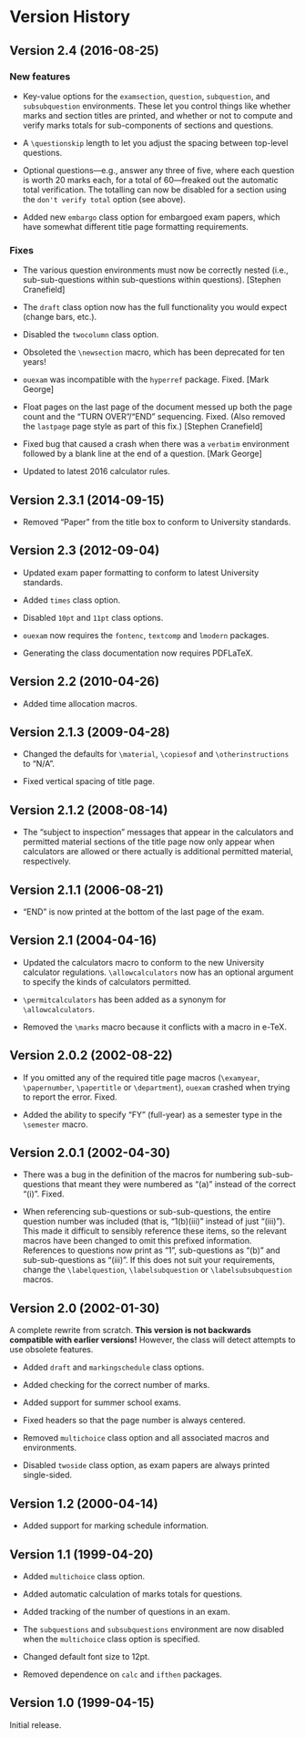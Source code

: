 Version History
===============

Version 2.4 (2016-08-25)
------------------------

### New features ###

* Key-value options for the `examsection`, `question`, `subquestion`, and
  `subsubquestion` environments. These let you control things like whether
  marks and section titles are printed, and whether or not to compute and
  verify marks totals for sub-components of sections and questions.

* A `\questionskip` length to let you adjust the spacing between top-level
  questions.

* Optional questions—e.g., answer any three of five, where each question is
  worth 20 marks each, for a total of 60—freaked out the automatic total
  verification. The totalling can now be disabled for a section using the
  `don't verify total` option (see above).

* Added new `embargo` class option for embargoed exam papers, which have
  somewhat different title page formatting requirements.

### Fixes ###

* The various question environments must now be correctly nested (i.e.,
  sub-sub-questions within sub-questions within questions). [Stephen Cranefield]

* The `draft` class option now has the full functionality you would expect
  (change bars, etc.).

* Disabled the `twocolumn` class option.

* Obsoleted the `\newsection` macro, which has been deprecated for ten years!

* `ouexam` was incompatible with the `hyperref` package. Fixed. [Mark George]

* Float pages on the last page of the document messed up both the page count
  and the “TURN OVER”/“END” sequencing. Fixed. (Also removed the `lastpage`
  page style as part of this fix.) [Stephen Cranefield]

* Fixed bug that caused a crash when there was a `verbatim` environment
  followed by a blank line at the end of a question. [Mark George]

* Updated to latest 2016 calculator rules.


Version 2.3.1 (2014-09-15)
--------------------------

* Removed “Paper” from the title box to conform to University standards.


Version 2.3 (2012-09-04)
------------------------

* Updated exam paper formatting to conform to latest University standards.

* Added `times` class option.

* Disabled `10pt` and `11pt` class options.

* `ouexam` now requires the `fontenc`, `textcomp` and `lmodern` packages.

* Generating the class documentation now requires PDFLaTeX.


Version 2.2 (2010-04-26)
------------------------

* Added time allocation macros.


Version 2.1.3 (2009-04-28)
--------------------------

* Changed the defaults for `\material`, `\copiesof` and `\otherinstructions` to
  “N/A”.

* Fixed vertical spacing of title page.


Version 2.1.2 (2008-08-14)
--------------------------

* The “subject to inspection” messages that appear in the calculators and
  permitted material sections of the title page now only appear when
  calculators are allowed or there actually is additional permitted
  material, respectively.


Version 2.1.1 (2006-08-21)
--------------------------

* “END” is now printed at the bottom of the last page of the exam.


Version 2.1 (2004-04-16)
------------------------

* Updated the calculators macro to conform to the new University calculator
  regulations. `\allowcalculators` now has an optional argument to specify
  the kinds of calculators permitted.

* `\permitcalculators` has been added as a synonym for `\allowcalculators`.

* Removed the `\marks` macro because it conflicts with a macro in e-TeX.


Version 2.0.2 (2002-08-22)
--------------------------

* If you omitted any of the required title page macros (`\examyear`,
  `\papernumber`, `\papertitle` or `\department`), `ouexam` crashed when trying
  to report the error. Fixed.

* Added the ability to specify “FY” (full-year) as a semester type in the
  `\semester` macro.


Version 2.0.1 (2002-04-30)
--------------------------

* There was a bug in the definition of the macros for numbering
  sub-sub-questions that meant they were numbered as “(a)” instead of the
  correct “(i)”. Fixed.

* When referencing sub-questions or sub-sub-questions, the entire question
  number was included (that is, “1(b)(iii)” instead of just “(iii)”). This
  made it difficult to sensibly reference these items, so the relevant
  macros have been changed to omit this prefixed information. References to
  questions now print as “1”, sub-questions as “(b)” and sub-sub-questions
  as “(iii)”. If this does not suit your requirements, change the
  `\labelquestion`, `\labelsubquestion` or `\labelsubsubquestion` macros.


Version 2.0 (2002-01-30)
------------------------

A complete rewrite from scratch. **This version is not backwards compatible
with earlier versions!** However, the class will detect attempts to use
obsolete features.

* Added `draft` and `markingschedule` class options.

* Added checking for the correct number of marks.

* Added support for summer school exams.

* Fixed headers so that the page number is always centered.

* Removed `multichoice` class option and all associated macros and environments.

* Disabled `twoside` class option, as exam papers are always printed
  single-sided.


Version 1.2 (2000-04-14)
------------------------

* Added support for marking schedule information.


Version 1.1 (1999-04-20)
------------------------

* Added `multichoice` class option.

* Added automatic calculation of marks totals for questions.

* Added tracking of the number of questions in an exam.

* The `subquestions` and `subsubquestions` environment are now disabled when
  the `multichoice` class option is specified.

* Changed default font size to 12pt.

* Removed dependence on `calc` and `ifthen` packages.


Version 1.0 (1999-04-15)
------------------------

Initial release.
